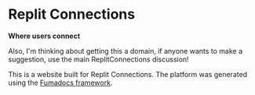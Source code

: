 # Replit Connections
**Where users connect**

Also, I'm thinking about getting this a domain, if anyone wants to make a suggestion, use the main ReplitConnections discussion!


This is a website built for Replit Connections. The platform was generated using the [Fumadocs framework](https://github.com/fuma-nama/fumadocs).
